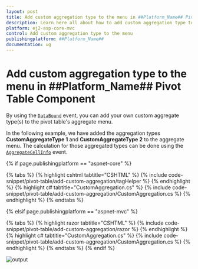 ```yaml
---
layout: post
title: Add custom aggregation type to the menu in ##Platform_Name## Pivot Table Component
description: Learn here all about how to add custom aggregation type to the menu in Syncfusion ##Platform_Name## Pivot Table component of syncfusion and more.
platform: ej2-asp-core-mvc
control: Add custom aggregation type to the menu
publishingplatform: ##Platform_Name## 
documentation: ug
---
```


<!-- markdownlint-disable MD009 -->

# Add custom aggregation type to the menu in ##Platform_Name## Pivot Table Component

By using the [`DataBound`](https://help.syncfusion.com/cr/aspnetmvc-js2/Syncfusion.EJ2.PivotView.PivotView.html#Syncfusion_EJ2_PivotView_PivotView_DataBound) event, you can add your own custom aggregate type(s) to the pivot table's aggregate menu.

In the following example, we have added the aggregation types **CustomAggregateType 1** and **CustomAggregateType 2** to the aggregate menu. The calculation for those aggregated types can be done using the [`AggregateCellInfo`](https://help.syncfusion.com/cr/aspnetmvc-js2/Syncfusion.EJ2.PivotView.PivotView.html#Syncfusion_EJ2_PivotView_PivotView_AggregateCellInfo) event.

{% if page.publishingplatform == "aspnet-core" %}

{% tabs %}
{% highlight cshtml tabtitle="CSHTML" %}
{% include code-snippet/pivot-table/add-custom-aggregation/tagHelper %}
{% endhighlight %}
{% highlight c# tabtitle="CustomAggregation.cs" %}
{% include code-snippet/pivot-table/add-custom-aggregation/CustomAggregation.cs %}
{% endhighlight %}
{% endtabs %}

{% elsif page.publishingplatform == "aspnet-mvc" %}

{% tabs %}
{% highlight razor tabtitle="CSHTML" %}
{% include code-snippet/pivot-table/add-custom-aggregation/razor %}
{% endhighlight %}
{% highlight c# tabtitle="CustomAggregation.cs" %}
{% include code-snippet/pivot-table/add-custom-aggregation/CustomAggregation.cs %}
{% endhighlight %}
{% endtabs %}
{% endif %}

![output](../images/add-custom-aggregation-type-in-menu.png)